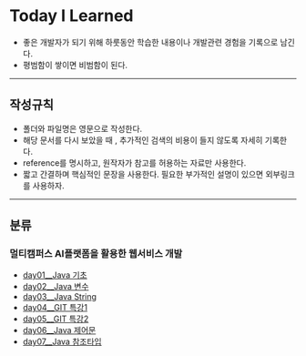 # Today I Learned

- 좋은 개발자가 되기 위해 하룻동안 학습한 내용이나 개발관련 경험을 기록으로 남긴다.
- 평범함이 쌓이면 비범함이 된다.

---

## 작성규칙

- 폴더와 파일명은 영문으로 작성한다.
- 해당 문서를 다시 보았을 때 , 추가적인 검색의 비용이 들지 않도록 자세히 기록한다.
- reference를 명시하고, 원작자가 참고를 허용하는 자료만 사용한다.
- 짧고 간결하며 핵심적인 문장을 사용한다. 필요한 부가적인 설명이 있으면 외부링크를 사용하자.

---

## 분류

### 멀티캠퍼스 AI플랫폼을 활용한 웹서비스 개발

- [day01\_\_Java 기초](https://github.com/kansg92/TIL/blob/master/multi%20campus%2014th/day01__Java.md)
- [day02\_\_Java 변수](https://github.com/kansg92/TIL/blob/master/multi%20campus%2014th/day02__java%20variable.md)
- [day03\_\_Java String](https://github.com/kansg92/TIL/blob/master/multi%20campus%2014th/day03__Java%20String%20%26%20system.md)
- [day04\_\_GIT 특강1](https://github.com/kansg92/TIL/blob/master/multi%20campus%2014th/day04__GIT.md)
- [day05\_\_GIT 특강2](https://github.com/kansg92/TIL/blob/master/multi%20campus%2014th/day05__GIT2.md)
- [day06\_\_Java 제어문](https://github.com/kansg92/TIL/blob/master/multi%20campus%2014th/day06__%20Control%20Statement.md)
- [day07\_\_Java 참조타입](https://github.com/kansg92/TIL/blob/master/multi%20campus%2014th/day07__Java-reference-type.md)
